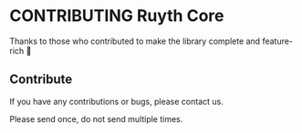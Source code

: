 # CONTRIBUTING Ruyth Core

Thanks to those who contributed to make the library complete and feature-rich 🥰

## Contribute
If you have any contributions or bugs, please contact us.

Please send once, do not send multiple times.
